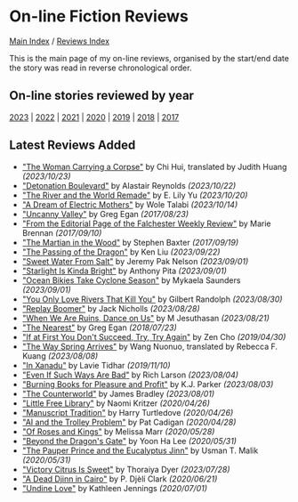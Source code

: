 # On-line Fiction Reviews

[Main Index](../../README.md) / [Reviews Index](../README.md)

This is the main page of my on-line reviews, organised by the start/end date the story was read in reverse chronological order.

## On-line stories reviewed by year
[2023](2023/README.md) | [2022](2022/README.md) | [2021](2021/README.md) | [2020](2020/README.md) | [2019](2019/README.md) | [2018](2018/README.md) | [2017](2017/README.md)

## Latest Reviews Added
- ["The Woman Carrying a Corpse"](2023/20231023-WomanCarryingCorpse.md) by Chi Hui, translated by Judith Huang *(2023/10/23)*
- ["Detonation Boulevard"](2023/20231022-DetonationBoulevard.md) by Alastair Reynolds *(2023/10/22)*
- ["The River and the World Remade"](2023/20231020-RiverWorldRemade.md) by E. Lily Yu *(2023/10/20)*
- ["A Dream of Electric Mothers"](2023/20231014-DreamElectricMothers.md) by Wole Talabi *(2023/10/14)*
- ["Uncanny Valley"](2017/20170823-UncannyValley.md) by Greg Egan *(2017/08/23)*
- ["From the Editorial Page of the Falchester Weekly Review"](2017/20170910-EditorialPageFalchesterWeeklyReview.md) by Marie Brennan *(2017/09/10)*
- ["The Martian in the Wood"](2017/20170919-MartianWoods.md) by Stephen Baxter *(2017/09/19)*
- ["The Passing of the Dragon"](2023/20230922-PassingDragon.md) by Ken Liu *(2023/09/22)*
- ["Sweet Water From Salt"](2023/20230901-SweetWaterFromSalt.md) by Jeremy Pak Nelson *(2023/09/01)*
- ["Starlight Is Kinda Bright"](2023/20230901-StarlightKindaBright.md) by Anthony Pita *(2023/09/01)*
- ["Ocean Bikies Take Cyclone Season"](2023/20230901-OceanBikiesTakeCycloneSeason.md) by Mykaela Saunders *(2023/09/01)*
- ["You Only Love Rivers That Kill You"](2023/20230830-LoveRiversThatKillYou.md) by Gilbert Randolph *(2023/08/30)*
- ["Replay Boomer"](2023/20230828-ReplayBoomer.md) by Jack Nicholls *(2023/08/28)*
- ["When We Are Ruins, Dance on Us"](2023/20230821-WhenWeAreRuins.md) by M Jesuthasan *(2023/08/21)*
- ["The Nearest"](2018/20180723-TheNearest.md) by Greg Egan *(2018/07/23)*
- ["If at First You Don't Succeed, Try, Try Again"](2019/20190430-IfAtFirstYouDontSucceed.md) by Zen Cho *(2019/04/30)*
- ["The Way Spring Arrives"](2023/20230808-WaySpringArrives.md) by Wang Nuonuo, translated by Rebecca F. Kuang *(2023/08/08)*
- ["In Xanadu"](2019/20191110-InXanadu.md) by Lavie Tidhar *(2019/11/10)*
- ["Even If Such Ways Are Bad"](2023/20230804-EvenSuchWaysBad.md) by Rich Larson *(2023/08/04)*
- ["Burning Books for Pleasure and Profit"](2023/20230803-BurningBooksPleasureProfit.md) by K.J. Parker *(2023/08/03)*
- ["The Counterworld"](2023/20230801-Counterworld.md) by James Bradley *(2023/08/01)*
- ["Little Free Library"](2020/20200426-LittleFreeLibrary.md) by Naomi Kritzer *(2020/04/26)*
- ["Manuscript Tradition"](2020/20200426-ManuscriptTradition.md) by Harry Turtledove *(2020/04/26)*
- ["AI and the Trolley Problem"](2020/20200428-AITrolleyProblem.md) by Pat Cadigan *(2020/04/28)*
- ["Of Roses and Kings"](2020/20200528-OfRosesKings.md) by Melissa Marr *(2020/05/28)*
- ["Beyond the Dragon's Gate"](2020/20200531-BeyondDragonsGate.md) by Yoon Ha Lee *(2020/05/31)*
- ["The Pauper Prince and the Eucalyptus Jinn"](2020/20200531-PauperPrinceEucalyptusJinn.md) by Usman T. Malik *(2020/05/31)*
- ["Victory Citrus Is Sweet"](2023/20230728-VictoryCitrusIsSweet.md) by Thoraiya Dyer *(2023/07/28)*
- ["A Dead Djinn in Cairo"](2020/20200621-DeadDjinnCairo.md) by P. Djèlí Clark *(2020/06/21)*
- ["Undine Love"](2020/20200701-UndineLove.md) by Kathleen Jennings *(2020/07/01)*
